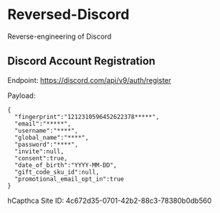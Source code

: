 # Reversed-Discord
Reverse-engineering of Discord

## Discord Account Registration

Endpoint: https://discord.com/api/v9/auth/register

Payload: 
```
{
  "fingerprint":"1212310596452622378*****",
  "email":"*****",
  "username":"****",
  "global_name":"****",
  "password":"****",
  "invite":null,
  "consent":true,
  "date_of_birth":"YYYY-MM-DD",
  "gift_code_sku_id":null,
  "promotional_email_opt_in":true
}
```

hCapthca Site ID: 4c672d35-0701-42b2-88c3-78380b0db560
